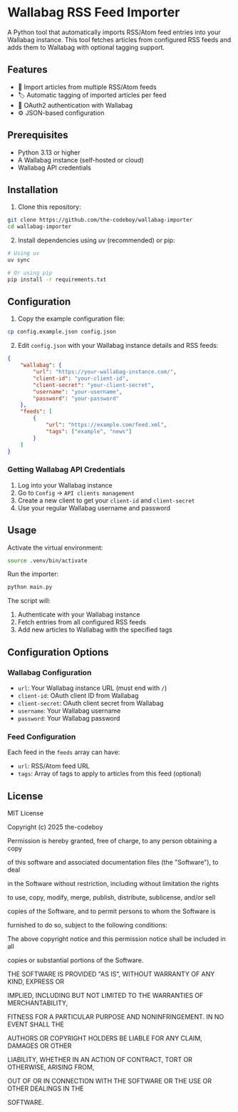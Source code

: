 
# Wallabag RSS Feed Importer

A Python tool that automatically imports RSS/Atom feed entries into your Wallabag instance. This tool fetches articles from configured RSS feeds and adds them to Wallabag with optional tagging support.

## Features

- 📰 Import articles from multiple RSS/Atom feeds
- 🏷️ Automatic tagging of imported articles per feed
- 🔐 OAuth2 authentication with Wallabag
- ⚙️ JSON-based configuration

## Prerequisites

- Python 3.13 or higher
- A Wallabag instance (self-hosted or cloud)
- Wallabag API credentials

## Installation

1. Clone this repository:

```bash
git clone https://github.com/the-codeboy/wallabag-importer
cd wallabag-importer
```

2. Install dependencies using uv (recommended) or pip:

```bash
# Using uv
uv sync

# Or using pip
pip install -r requirements.txt
```

## Configuration

1. Copy the example configuration file:

```bash
cp config.example.json config.json
```

2. Edit `config.json` with your Wallabag instance details and RSS feeds:

```json
{
    "wallabag": {
        "url": "https://your-wallabag-instance.com/",
        "client-id": "your-client-id",
        "client-secret": "your-client-secret",
        "username": "your-username",
        "password": "your-password"
    },
    "feeds": [
        {
            "url": "https://example.com/feed.xml",
            "tags": ["example", "news"]
        }
    ]
}
```

### Getting Wallabag API Credentials

1. Log into your Wallabag instance
2. Go to `Config` → `API clients management`
3. Create a new client to get your `client-id` and `client-secret`
4. Use your regular Wallabag username and password

## Usage

Activate the virtual environment:

```bash
source .venv/bin/activate
```

Run the importer:

```bash
python main.py
```

The script will:

1. Authenticate with your Wallabag instance
2. Fetch entries from all configured RSS feeds
3. Add new articles to Wallabag with the specified tags

## Configuration Options

### Wallabag Configuration

- `url`: Your Wallabag instance URL (must end with `/`)
- `client-id`: OAuth client ID from Wallabag
- `client-secret`: OAuth client secret from Wallabag
- `username`: Your Wallabag username
- `password`: Your Wallabag password

### Feed Configuration

Each feed in the `feeds` array can have:

- `url`: RSS/Atom feed URL
- `tags`: Array of tags to apply to articles from this feed (optional)

## License

MIT License

Copyright (c) 2025 the-codeboy

Permission is hereby granted, free of charge, to any person obtaining a copy

of this software and associated documentation files (the "Software"), to deal

in the Software without restriction, including without limitation the rights

to use, copy, modify, merge, publish, distribute, sublicense, and/or sell

copies of the Software, and to permit persons to whom the Software is

furnished to do so, subject to the following conditions:

The above copyright notice and this permission notice shall be included in all

copies or substantial portions of the Software.

THE SOFTWARE IS PROVIDED "AS IS", WITHOUT WARRANTY OF ANY KIND, EXPRESS OR

IMPLIED, INCLUDING BUT NOT LIMITED TO THE WARRANTIES OF MERCHANTABILITY,

FITNESS FOR A PARTICULAR PURPOSE AND NONINFRINGEMENT. IN NO EVENT SHALL THE

AUTHORS OR COPYRIGHT HOLDERS BE LIABLE FOR ANY CLAIM, DAMAGES OR OTHER

LIABILITY, WHETHER IN AN ACTION OF CONTRACT, TORT OR OTHERWISE, ARISING FROM,

OUT OF OR IN CONNECTION WITH THE SOFTWARE OR THE USE OR OTHER DEALINGS IN THE

SOFTWARE.
